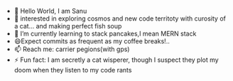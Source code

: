 - 👋 Hello World, I am Sanu
- 👀 interested in exploring cosmos and new code territoty with curosity of a cat... and making perfect fish soup 
- 🌱 I’m currently learning to stack pancakes,I mean MERN stack
- 😄Expect commits as frequent as my coffee breaks!..
- 📫 Reach me: carrier pegions(with gps)
- ⚡ Fun fact: I am secretly a cat wisperer, though I suspect they plot my doom when they listen to my code rants

<!---
Sanu344/Sanu344 is a ✨ special ✨ repository because its `README.md` (this file) appears on your GitHub profile.
You can click the Preview link to take a look at your changes.
--->
